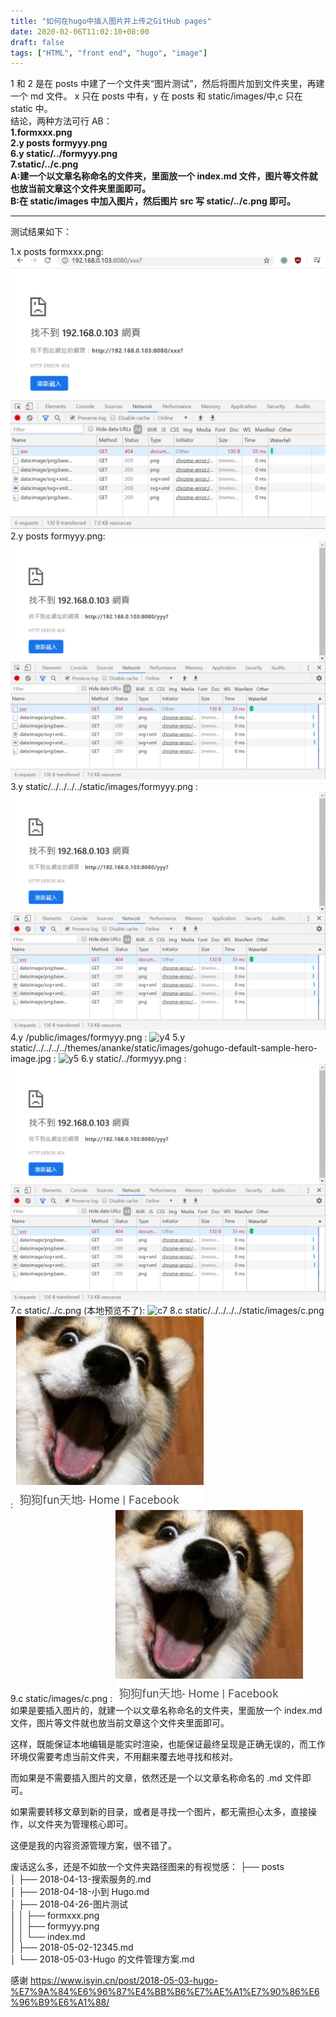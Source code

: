 ```yaml
---
title: "如何在hugo中插入图片并上传之GitHub pages"
date: 2020-02-06T11:02:10+08:00
draft: false
tags: ["HTML", "front end", "hugo", "image"]
---
```


1 和 2 是在 posts 中建了一个文件夹“图片测试”，然后将图片加到文件夹里，再建一个 md 文件。 x 只在 posts 中有，y 在 posts 和 static/images/中,c 只在 static 中。  
结论，两种方法可行 AB：  
**1.formxxx.png  
2.y posts formyyy.png  
6.y static/../formyyy.png  
7.static/../c.png**  
**A:建一个以文章名称命名的文件夹，里面放一个 index.md 文件，图片等文件就也放当前文章这个文件夹里面即可。  
B:在 static/images 中加入图片，然后图片 src 写 static/../c.png 即可。**

---

测试结果如下：

1.x posts formxxx.png:
![xxx](formxxx.png)
2.y posts formyyy.png:
![yyy](formyyy.png)
3.y static/../../../../static/images/formyyy.png :
![y3](static/../../../../static/images/formyyy.png)
4.y /public/images/formyyy.png :
![y4](/public/images/formyyy.png)
5.y static/../../../../themes/ananke/static/images/gohugo-default-sample-hero-image.jpg :
![y5](static/../../../../themes/ananke/static/images/gohugo-default-sample-hero-image.jpg)
6.y static/../formyyy.png :
![y6](static/../formyyy.png)
7.c static/../c.png (本地预览不了):
![c7](static/../c.png)
8.c static/../../../../static/images/c.png :
![c8](static/../../../../static/images/c.png)  
9.c static/images/c.png :
![c9](/static/images/c.png)  
如果是要插入图片的，就建一个以文章名称命名的文件夹，里面放一个 index.md 文件，图片等文件就也放当前文章这个文件夹里面即可。

这样，既能保证本地编辑是能实时渲染，也能保证最终呈现是正确无误的，而工作环境仅需要考虑当前文件夹，不用翻来覆去地寻找和核对。

而如果是不需要插入图片的文章，依然还是一个以文章名称命名的 .md 文件即可。

如果需要转移文章到新的目录，或者是寻找一个图片，都无需担心太多，直接操作，以文件夹为管理核心即可。

这便是我的内容资源管理方案，很不错了。

废话这么多，还是不如放一个文件夹路径图来的有视觉感：
├── posts  
│ ├── 2018-04-13-搜索服务的.md  
│ ├── 2018-04-18-小到 Hugo.md  
│ ├── 2018-04-26-图片测试  
│ │ ├── formxxx.png  
│ │ ├── formyyy.png  
│ │ └── index.md  
│ ├── 2018-05-02-12345.md  
│ └── 2018-05-03-Hugo 的文件管理方案.md

感谢
https://www.isyin.cn/post/2018-05-03-hugo-%E7%9A%84%E6%96%87%E4%BB%B6%E7%AE%A1%E7%90%86%E6%96%B9%E6%A1%88/
